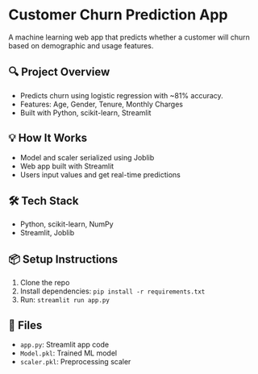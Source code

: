 # Customer Churn Prediction App

A machine learning web app that predicts whether a customer will churn based on demographic and usage features.

## 🔍 Project Overview
- Predicts churn using logistic regression with ~81% accuracy.
- Features: Age, Gender, Tenure, Monthly Charges
- Built with Python, scikit-learn, Streamlit

## 💡 How It Works
- Model and scaler serialized using Joblib
- Web app built with Streamlit
- Users input values and get real-time predictions

## 🛠️ Tech Stack
- Python, scikit-learn, NumPy
- Streamlit, Joblib

## 📦 Setup Instructions
1. Clone the repo
2. Install dependencies: `pip install -r requirements.txt`
3. Run: `streamlit run app.py`

## 📁 Files
- `app.py`: Streamlit app code
- `Model.pkl`: Trained ML model
- `scaler.pkl`: Preprocessing scaler
